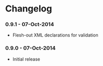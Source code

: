 # Changelog


### 0.9.1 - 07-Oct-2014

- Flesh-out XML declarations for validation


### 0.9.0 - 07-Oct-2014

- Initial release

